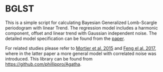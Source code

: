 # BGLST
This is a simple script for calculating Bayesian Generalized Lomb-Scargle periodogram with linear Trend. The regression model includes a harmonic component, offset and linear trend with Gaussian independent noise.
The detailed model specification can be found from the <a href="http://adsabs.harvard.edu/abs/2017arXiv171208235O">paper</a>.

For related studies please refer to <a href="http://adsabs.harvard.edu/abs/2015A%26A...573A.101M">Mortier et al. 2015</a> and <a href = "http://adsabs.harvard.edu/abs/2017MNRAS.470.4794F">Feng el al. 2017</a>, where in the latter paper a more general model with correlated noise was introduced. This library can be found from https://github.com/phillippro/Agatha.
